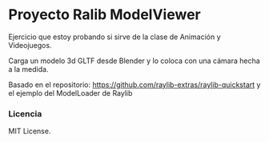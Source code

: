 # Proyecto Ralib ModelViewer

Ejercicio que estoy probando si sirve de la clase de Animación y Videojuegos.

Carga un modelo 3d GLTF desde Blender y lo coloca con una cámara hecha a la medida.

Basado en el repositorio: https://github.com/raylib-extras/raylib-quickstart y el ejemplo del ModelLoader de Raylib 

### Licencia
MIT License.
